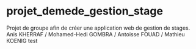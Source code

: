 # projet_demede_gestion_stage
Projet de groupe afin de créer une application web de gestion de stages. Anis KHERRAF / Mohamed-Hedi GOMBRA / Antoisse FOUAD / Mathieu KOENIG
test
